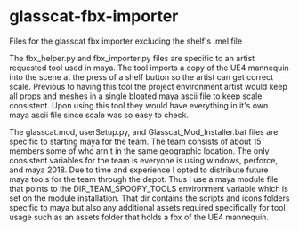 # glasscat-fbx-importer
Files for the glasscat fbx importer excluding the shelf's .mel file

The fbx_helper.py and fbx_importer.py files are specific to an artist requested tool used in maya. The tool
  imports a copy of the UE4 mannequin into the scene at the press of a shelf button so the artist can get correct scale. Previous 
  to having this tool the project environment artist would keep all props and meshes in a single bloated maya ascii file to keep
  scale consistent. Upon using this tool they would have everything in it's own maya ascii file since scale was so easy to check.
  
The glasscat.mod, userSetup.py, and Glasscat_Mod_Installer.bat files are specific to starting maya for the team. The team consists
  of about 15 members some of who arn't in the same geographic location. The only consistent variables for the team is everyone is
  using windows, perforce, and maya 2018. Due to time and experience I opted to distribute future maya tools for the team through 
  the depot. Thus I use a maya module file that points to the DIR_TEAM_SPOOPY_TOOLS environment variable which is set on the 
  module installation. That dir contains the scripts and icons folders specific to maya but also any additional assets required
  specifically for tool usage such as an assets folder that holds a fbx of the UE4 mannequin.
